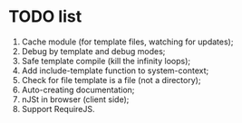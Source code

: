 TODO list
=========

1. Cache module (for template files, watching for updates);
2. Debug by template and debug modes;
3. Safe template compile (kill the infinity loops);
4. Add include-template function to system-context;
5. Check for file template is a file (not a directory);
6. Auto-creating documentation;
7. nJSt in browser (client side);
8. Support RequireJS.
